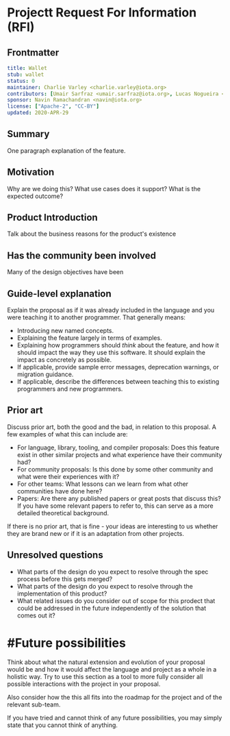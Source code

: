 # Projectt Request For Information (RFI)
[RFI]: #RFI

## Frontmatter
[frontmatter]: #frontmatter
```yaml
title: Wallet
stub: wallet
status: 0
maintainer: Charlie Varley <charlie.varley@iota.org>
contributors: [Umair Sarfraz <umair.sarfraz@iota.org>, Lucas Nogueira <lucas.nogueira@iota.org>, Rajiv Shah <rajiv@iota.org>, Daniel Thompson-Yvetot <daniel.yvetot@iota.org>]
sponsor: Navin Ramachandran <navin@iota.org>
license: ["Apache-2", "CC-BY"]
updated: 2020-APR-29
```

## Summary
[summary]: #summary

One paragraph explanation of the feature.

## Motivation
[motivation]: #motivation

Why are we doing this? What use cases does it support? What is the expected outcome?

## Product Introduction
[product]: #product

Talk about the business reasons for the product's existence

## Has the community been involved
[community-involvement]: #community-involvement

Many of the design objectives have been

## Guide-level explanation
[guide-level-explanation]: #guide-level-explanation

Explain the proposal as if it was already included in the language and you were
teaching it to another programmer. That generally means:

- Introducing new named concepts.
- Explaining the feature largely in terms of examples.
- Explaining how programmers should *think* about the feature, and how it should impact the
 way they use this software. It should explain the impact as concretely as possible.
- If applicable, provide sample error messages, deprecation warnings, or migration guidance.
- If applicable, describe the differences between teaching this to existing programmers
and new programmers.

## Prior art
[prior-art]: #prior-art

Discuss prior art, both the good and the bad, in relation to this proposal.
A few examples of what this can include are:

- For language, library, tooling, and compiler proposals: Does this feature
exist in other similar projects and what experience have their community had?
- For community proposals: Is this done by some other community and what were their
experiences with it?
- For other teams: What lessons can we learn from what other communities have done here?
- Papers: Are there any published papers or great posts that discuss this? If you
have some relevant papers to refer to, this can serve as a more detailed theoretical background.

If there is no prior art, that is fine - your ideas are interesting to us whether
they are brand new or if it is an adaptation from other projects.

## Unresolved questions
[unresolved-questions]: #unresolved-questions

- What parts of the design do you expect to resolve through the spec process
before this gets merged?
- What parts of the design do you expect to resolve through the implementation
of this product?
- What related issues do you consider out of scope for this prodect that could
be addressed in the future independently of the solution that comes out it?

# #Future possibilities
[future-possibilities]: #future-possibilities

Think about what the natural extension and evolution of your proposal would
be and how it would affect the language and project as a whole in a holistic
way. Try to use this section as a tool to more fully consider all possible
interactions with the project in your proposal.

Also consider how the this all fits into the roadmap for the project
and of the relevant sub-team.

If you have tried and cannot think of any future possibilities,
you may simply state that you cannot think of anything.

